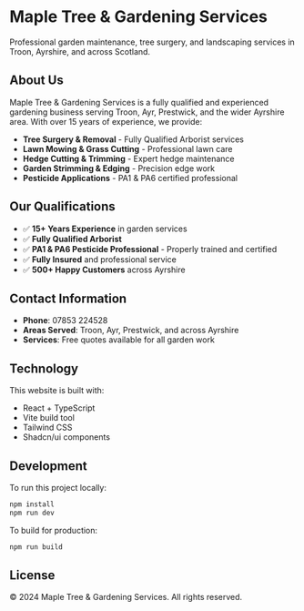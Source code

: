 # Maple Tree & Gardening Services

Professional garden maintenance, tree surgery, and landscaping services in Troon, Ayrshire, and across Scotland.

## About Us

Maple Tree & Gardening Services is a fully qualified and experienced gardening business serving Troon, Ayr, Prestwick, and the wider Ayrshire area. With over 15 years of experience, we provide:

- **Tree Surgery & Removal** - Fully Qualified Arborist services
- **Lawn Mowing & Grass Cutting** - Professional lawn care
- **Hedge Cutting & Trimming** - Expert hedge maintenance
- **Garden Strimming & Edging** - Precision edge work
- **Pesticide Applications** - PA1 & PA6 certified professional

## Our Qualifications

- ✅ **15+ Years Experience** in garden services
- ✅ **Fully Qualified Arborist** 
- ✅ **PA1 & PA6 Pesticide Professional** - Properly trained and certified
- ✅ **Fully Insured** and professional service
- ✅ **500+ Happy Customers** across Ayrshire

## Contact Information

- **Phone**: 07853 224528
- **Areas Served**: Troon, Ayr, Prestwick, and across Ayrshire
- **Services**: Free quotes available for all garden work

## Technology

This website is built with:
- React + TypeScript
- Vite build tool
- Tailwind CSS
- Shadcn/ui components

## Development

To run this project locally:

```bash
npm install
npm run dev
```

To build for production:

```bash
npm run build
```

## License

© 2024 Maple Tree & Gardening Services. All rights reserved.
